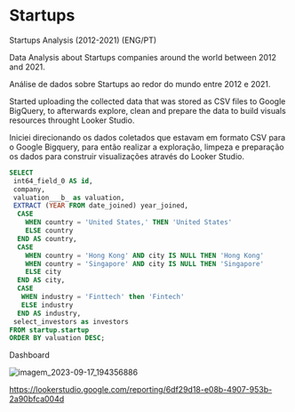 # Startups
Startups Analysis (2012-2021)
(ENG/PT)

Data Analysis about Startups companies around the world between 2012 and 2021.

Análise de dados sobre Startups ao redor do mundo entre 2012 e 2021.

Started uploading the collected data that was stored as CSV files to Google BigQuery, to afterwards explore, clean and prepare the data to build visuals resources throught Looker Studio.

Iniciei direcionando os dados coletados que estavam em formato CSV para o Google Bigquery, para então realizar a exploração, limpeza e preparação os dados para construir visualizações através do Looker Studio.

```SQL
SELECT 
 int64_field_0 AS id,
 company,
 valuation___b_ as valuation,
 EXTRACT (YEAR FROM date_joined) year_joined,
  CASE
    WHEN country = 'United States,' THEN 'United States'
    ELSE country
  END AS country,
  CASE
    WHEN country = 'Hong Kong' AND city IS NULL THEN 'Hong Kong'
    WHEN country = 'Singapore' AND city IS NULL THEN 'Singapore'
    ELSE city
  END AS city,
  CASE
   WHEN industry = 'Finttech' then 'Fintech'
   ELSE industry
  END AS industry, 
 select_investors as investors
FROM startup.startup
ORDER BY valuation DESC;
```

Dashboard

![imagem_2023-09-17_194356886](https://github.com/Ronan-Alencar/Dados_ANP/assets/133599706/e6e476cb-ccc3-43b7-84d5-7066ab5ac99a)

https://lookerstudio.google.com/reporting/6df29d18-e08b-4907-953b-2a90bfca004d

